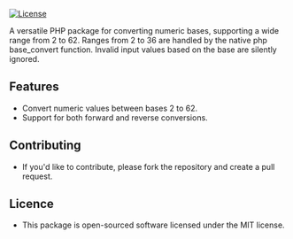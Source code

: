 [![License](https://img.shields.io/badge/license-MIT-blue.svg)](LICENSE)

A versatile PHP package for converting numeric bases, supporting a wide range from 2 to 62.
Ranges from 2 to 36 are handled by the native php base_convert function.
Invalid input values based on the base are silently ignored.

## Features

- Convert numeric values between bases 2 to 62.
- Support for both forward and reverse conversions.

## Contributing
- If you'd like to contribute, please fork the repository and create a pull request.

## Licence
- This package is open-sourced software licensed under the MIT license.

